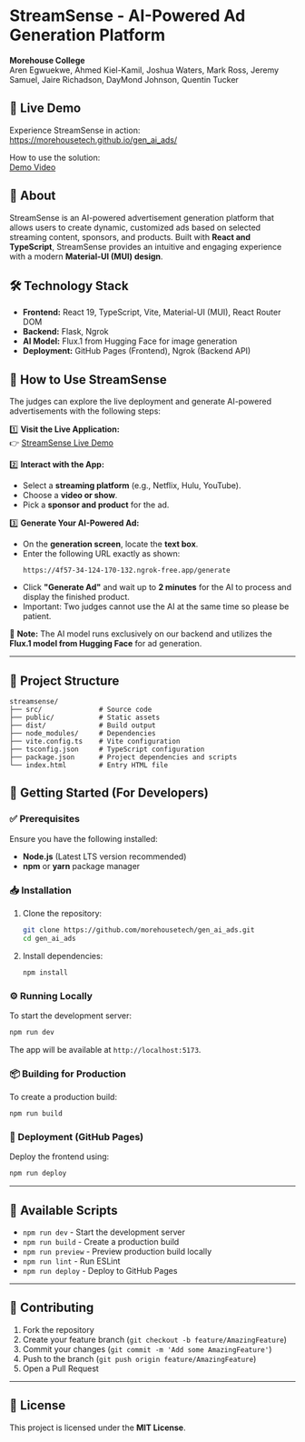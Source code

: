 # StreamSense - AI-Powered Ad Generation Platform  

**Morehouse College**  
Aren Egwuekwe, Ahmed Kiel-Kamil, Joshua Waters, Mark Ross, Jeremy Samuel, Jaire Richadson, DayMond Johnson, Quentin Tucker

## 🚀 Live Demo  
Experience StreamSense in action:   
https://morehousetech.github.io/gen_ai_ads/

How to use the solution:  
[Demo Video](https://drive.google.com/file/d/1DtkumyfkYV46BCr4kXzid3GMn-vKK3TW/view?usp=sharing)

## 📌 About  
StreamSense is an AI-powered advertisement generation platform that allows users to create dynamic, customized ads based on selected streaming content, sponsors, and products. Built with **React and TypeScript**, StreamSense provides an intuitive and engaging experience with a modern **Material-UI (MUI) design**.  

## 🛠️ Technology Stack  
- **Frontend:** React 19, TypeScript, Vite, Material-UI (MUI), React Router DOM  
- **Backend:** Flask, Ngrok  
- **AI Model:** Flux.1 from Hugging Face for image generation  
- **Deployment:** GitHub Pages (Frontend), Ngrok (Backend API)  

## 🎯 How to Use StreamSense  
The judges can explore the live deployment and generate AI-powered advertisements with the following steps:  

1️⃣ **Visit the Live Application:**  
👉 [StreamSense Live Demo](https://morehousetech.github.io/gen_ai_ads/)  

2️⃣ **Interact with the App:**  
- Select a **streaming platform** (e.g., Netflix, Hulu, YouTube).  
- Choose a **video or show**.  
- Pick a **sponsor and product** for the ad.  

3️⃣ **Generate Your AI-Powered Ad:**  
- On the **generation screen**, locate the **text box**.  
- Enter the following URL exactly as shown:  
  ```
  https://4f57-34-124-170-132.ngrok-free.app/generate
  ```
- Click **"Generate Ad"** and wait up to **2 minutes** for the AI to process and display the finished product.
- Important: Two judges cannot use the AI at the same time so please be patient.

📢 **Note:** The AI model runs exclusively on our backend and utilizes the **Flux.1 model from Hugging Face** for ad generation.  

---

## 📂 Project Structure  
```
streamsense/
├── src/              # Source code
├── public/           # Static assets
├── dist/             # Build output
├── node_modules/     # Dependencies
├── vite.config.ts    # Vite configuration
├── tsconfig.json     # TypeScript configuration
├── package.json      # Project dependencies and scripts
└── index.html        # Entry HTML file
```  

## 🚀 Getting Started (For Developers)  

### ✅ Prerequisites  
Ensure you have the following installed:  
- **Node.js** (Latest LTS version recommended)  
- **npm** or **yarn** package manager  

### 📥 Installation  
1. Clone the repository:  
   ```bash
   git clone https://github.com/morehousetech/gen_ai_ads.git
   cd gen_ai_ads
   ```
2. Install dependencies:  
   ```bash
   npm install
   ```  

### ⚙️ Running Locally  
To start the development server:  
```bash
npm run dev
```  
The app will be available at `http://localhost:5173`.  

### 📦 Building for Production  
To create a production build:  
```bash
npm run build
```  

### 🚀 Deployment (GitHub Pages)  
Deploy the frontend using:  
```bash
npm run deploy
```  

---

## 📜 Available Scripts  
- `npm run dev` - Start the development server  
- `npm run build` - Create a production build  
- `npm run preview` - Preview production build locally  
- `npm run lint` - Run ESLint  
- `npm run deploy` - Deploy to GitHub Pages  

---

## 🤝 Contributing  
1. Fork the repository  
2. Create your feature branch (`git checkout -b feature/AmazingFeature`)  
3. Commit your changes (`git commit -m 'Add some AmazingFeature'`)  
4. Push to the branch (`git push origin feature/AmazingFeature`)  
5. Open a Pull Request  

---

## 📄 License  
This project is licensed under the **MIT License**.  
